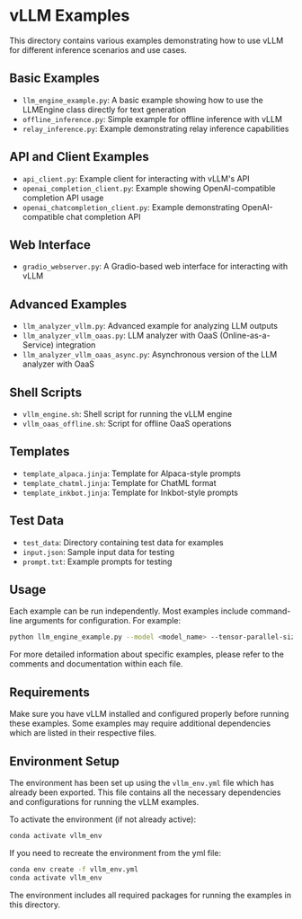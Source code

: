 # vLLM Examples

This directory contains various examples demonstrating how to use vLLM for different inference scenarios and use cases.

## Basic Examples

- `llm_engine_example.py`: A basic example showing how to use the LLMEngine class directly for text generation
- `offline_inference.py`: Simple example for offline inference with vLLM
- `relay_inference.py`: Example demonstrating relay inference capabilities

## API and Client Examples

- `api_client.py`: Example client for interacting with vLLM's API
- `openai_completion_client.py`: Example showing OpenAI-compatible completion API usage
- `openai_chatcompletion_client.py`: Example demonstrating OpenAI-compatible chat completion API

## Web Interface

- `gradio_webserver.py`: A Gradio-based web interface for interacting with vLLM

## Advanced Examples

- `llm_analyzer_vllm.py`: Advanced example for analyzing LLM outputs
- `llm_analyzer_vllm_oaas.py`: LLM analyzer with OaaS (Online-as-a-Service) integration
- `llm_analyzer_vllm_oaas_async.py`: Asynchronous version of the LLM analyzer with OaaS

## Shell Scripts

- `vllm_engine.sh`: Shell script for running the vLLM engine
- `vllm_oaas_offline.sh`: Script for offline OaaS operations

## Templates

- `template_alpaca.jinja`: Template for Alpaca-style prompts
- `template_chatml.jinja`: Template for ChatML format
- `template_inkbot.jinja`: Template for Inkbot-style prompts

## Test Data

- `test_data`: Directory containing test data for examples
- `input.json`: Sample input data for testing
- `prompt.txt`: Example prompts for testing

## Usage

Each example can be run independently. Most examples include command-line arguments for configuration. For example:

```bash
python llm_engine_example.py --model <model_name> --tensor-parallel-size <size>
```

For more detailed information about specific examples, please refer to the comments and documentation within each file.

## Requirements

Make sure you have vLLM installed and configured properly before running these examples. Some examples may require additional dependencies which are listed in their respective files.

## Environment Setup

The environment has been set up using the `vllm_env.yml` file which has already been exported. This file contains all the necessary dependencies and configurations for running the vLLM examples.

To activate the environment (if not already active):

```bash
conda activate vllm_env
```

If you need to recreate the environment from the yml file:

```bash
conda env create -f vllm_env.yml
conda activate vllm_env
```

The environment includes all required packages for running the examples in this directory.
